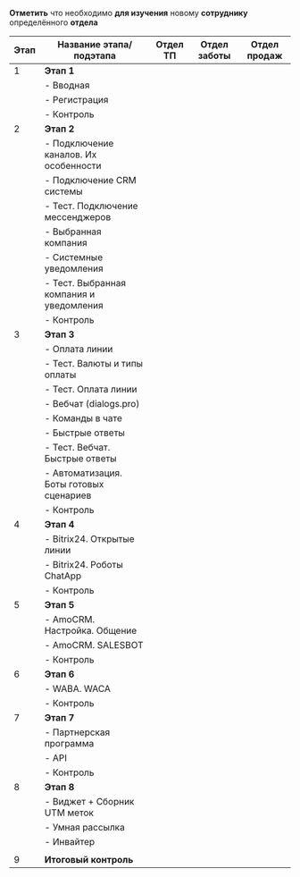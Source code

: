 **Отметить** что необходимо **для изучения** новому **сотруднику** определённого **отдела**

| Этап | Название этапа/подэтапа                  | Отдел ТП | Отдел заботы | Отдел продаж |
| ---- | ---------------------------------------- | -------- | ------------ | ------------ |
| 1    | **Этап 1**                               |          |              |              |
|      | - Вводная                                |          |              |              |
|      | - Регистрация                            |          |              |              |
|      | - Контроль                               |          |              |              |
| 2    | **Этап 2**                               |          |              |              |
|      | - Подключение каналов. Их особенности    |          |              |              |
|      | - Подключение CRM системы                |          |              |              |
|      | - Тест. Подключение мессенджеров         |          |              |              |
|      | - Выбранная компания                     |          |              |              |
|      | - Системные уведомления                  |          |              |              |
|      | - Тест. Выбранная компания и уведомления |          |              |              |
|      | - Контроль                               |          |              |              |
| 3    | **Этап 3**                               |          |              |              |
|      | - Оплата линии                           |          |              |              |
|      | - Тест. Валюты и типы оплаты             |          |              |              |
|      | - Тест. Оплата линии                     |          |              |              |
|      | - Вебчат (dialogs.pro)                   |          |              |              |
|      | - Команды в чате                         |          |              |              |
|      | - Быстрые ответы                         |          |              |              |
|      | - Тест. Вебчат. Быстрые ответы           |          |              |              |
|      | - Автоматизация. Боты готовых сценариев  |          |              |              |
|      | - Контроль                               |          |              |              |
| 4    | **Этап 4**                               |          |              |              |
|      | - Bitrix24. Открытые линии               |          |              |              |
|      | - Bitrix24. Роботы ChatApp               |          |              |              |
|      | - Контроль                               |          |              |              |
| 5    | **Этап 5**                               |          |              |              |
|      | - AmoCRM. Настройка. Общение             |          |              |              |
|      | - AmoCRM. SALESBOT                       |          |              |              |
|      | - Контроль                               |          |              |              |
| 6    | **Этап 6**                               |          |              |              |
|      | - WABA. WACA                             |          |              |              |
|      | - Контроль                               |          |              |              |
| 7    | **Этап 7**                               |          |              |              |
|      | - Партнерская программа                  |          |              |              |
|      | - API                                    |          |              |              |
|      | - Контроль                               |          |              |              |
| 8    | **Этап 8**                               |          |              |              |
|      | - Виджет + Сборник UTM меток             |          |              |              |
|      | - Умная рассылка                         |          |              |              |
|      | - Инвайтер                               |          |              |              |
|      |                                          |          |              |              |
| 9    | **Итоговый контроль**                    |          |              |              |
